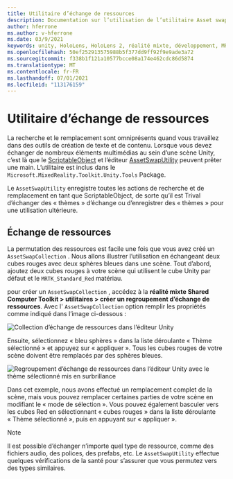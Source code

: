 ```yaml
---
title: Utilitaire d’échange de ressources
description: Documentation sur l’utilisation de l’utilitaire Asset swap dans MRTK pour Unity.
author: hferrone
ms.author: v-hferrone
ms.date: 03/9/2021
keywords: unity, HoloLens, HoloLens 2, réalité mixte, développement, MRTK
ms.openlocfilehash: 50ef252913575988b5f377dd9ff92f9e9ade3a72
ms.sourcegitcommit: f338b1f121a10577bcce08a174e462cdc86d5874
ms.translationtype: MT
ms.contentlocale: fr-FR
ms.lasthandoff: 07/01/2021
ms.locfileid: "113176159"
---
```

# <a name="asset-swap-utility"></a>Utilitaire d’échange de ressources

La recherche et le remplacement sont omniprésents quand vous travaillez dans des outils de création de texte et de contenu. Lorsque vous devez échanger de nombreux éléments multimédias au sein d’une scène Unity, c’est là que le [ScriptableObject](https://docs.unity3d.com/Manual/class-ScriptableObject.html) et l’éditeur [AssetSwapUtility](xref:Microsoft.MixedReality.Toolkit.Utilities.Editor.AssetSwapUtility) peuvent prêter une main. L’utilitaire est inclus dans le `Microsoft.MixedReality.Toolkit.Unity.Tools` Package.

Le `AssetSwapUtility` enregistre toutes les actions de recherche et de remplacement en tant que ScriptableObject, de sorte qu’il est Trival d’échanger des « thèmes » d’échange ou d’enregistrer des « thèmes » pour une utilisation ultérieure.

## <a name="swapping-assets"></a>Échange de ressources

La permutation des ressources est facile une fois que vous avez créé un `AssetSwapCollection` . Nous allons illustrer l’utilisation en échangeant deux cubes rouges avec deux sphères bleues dans une scène. Tout d’abord, ajoutez deux cubes rouges à votre scène qui utilisent le cube Unity par défaut et le `MRTK_Standard_Red` matériau.

pour créer un `AssetSwapCollection` , accédez à la **réalité mixte Shared Computer Toolkit > utilitaires > créer un regroupement d’échange de ressources**. Avec l' `AssetSwapCollection` option remplir les propriétés comme indiqué dans l’image ci-dessous :

![Collection d’échange de ressources dans l’éditeur Unity](images/asset-swap-img-01.png)

Ensuite, sélectionnez « bleu sphères » dans la liste déroulante « Thème sélectionné » et appuyez sur « appliquer ». Tous les cubes rouges de votre scène doivent être remplacés par des sphères bleues.

![Regroupement d’échange de ressources dans l’éditeur Unity avec le thème sélectionné mis en surbrillance](images/asset-swap-img-02.png)

Dans cet exemple, nous avons effectué un remplacement complet de la scène, mais vous pouvez remplacer certaines parties de votre scène en modifiant le « mode de sélection ». Vous pouvez également basculer vers les cubes Red en sélectionnant « cubes rouges » dans la liste déroulante « Thème sélectionné », puis en appuyant sur « appliquer ».

> [!NOTE]
> Il est possible d’échanger n’importe quel type de ressource, comme des fichiers audio, des polices, des prefabs, etc. Le `AssetSwapUtility` effectue quelques vérifications de la santé pour s’assurer que vous permutez vers des types similaires.
